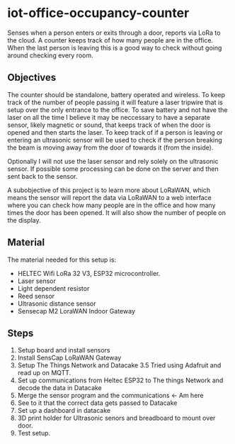 # iot-office-occupancy-counter
Senses when a person enters or exits through a door, reports via LoRa to the cloud.
A counter keeps track of how many people are in the office. When the last person is leaving this is a good way to check without going around checking every room.
## Objectives
The counter should be standalone, battery operated and wireless. To keep track of the number of people passing it will feature a laser tripwire that is setup over the only entrance to the office. To save battery and not have the laser on all the time I believe it may be neccessary to have a separate sensor, likely magnetic or sound, that keeps track of when the door is opened and then starts the laser. To keep track of if a person is leaving or entering an ultrasonic sensor will be used to check if the person breaking the beam is moving away from the door of towards it (from the inside).

Optionally I will not use the laser sensor and rely solely on the ultrasonic sensor. If possible some processing can be done on the server and then sent back to the sensor.

A subobjective of this project is to learn more about LoRaWAN, which means the sensor will report the data via LoRaWAN to a web interface where you can check how many people are in the office and how many times the door has been opened. It will also show the number of people on the display.


## Material
The material needed for this setup is:

* HELTEC Wifi LoRa 32 V3, ESP32 microcontroller.
* Laser sensor
* Light dependent resistor
* Reed sensor
* Ultrasonic distance sensor 
* Sensecap M2 LoraWAN Indoor Gateway

## Steps
1. Setup board and install sensors
2. Install SensCap LoRaWAN Gateway
3. Setup The Things Network and Datacake
    3.5 Tried using Adafruit and read up on MQTT.
4. Set up communications from Heltec ESP32 to The things Network and decode the data in Datacake
5. Merge the sensor program and the communications <- Am here
6. See to it that the correct data gets passed to Datacake
7. Set up a dashboard in datacake
8. 3D print holder for Ultrasonic senors and breadboard to mount over door.
9. Test setup.
